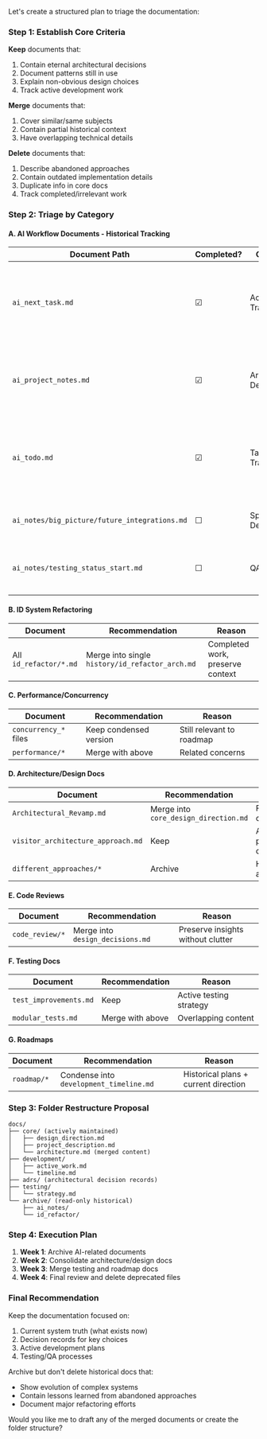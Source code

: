 Let's create a structured plan to triage the documentation:

### Step 1: Establish Core Criteria
**Keep** documents that:
1. Contain eternal architectural decisions
2. Document patterns still in use
3. Explain non-obvious design choices
4. Track active development work

**Merge** documents that:
1. Cover similar/same subjects
2. Contain partial historical context
3. Have overlapping technical details

**Delete** documents that:
1. Describe abandoned approaches
2. Contain outdated implementation details
3. Duplicate info in core docs
4. Track completed/irrelevant work

### Step 2: Triage by Category

#### A. AI Workflow Documents - Historical Tracking
| Document Path | Completed? | Category | Status | Rationale | Alternatives Considered |
|---------------|------------|----------|--------|-----------|-------------------------|
| `ai_next_task.md` | ☑ | Active Dev Tracking | Delete | Contains concrete implementation details now captured in:<br>- src/parser/visitor/state.rs:67-72 (ID generation)<br>- tests/common/mod.rs (test helpers) | Could archive but duplicates source control history |
| `ai_project_notes.md` | ☑ | Architectural Design | Archive | Valuable for:<br>1. Mermaid diagrams showing original visitor flow<br>2. Lesson learned about trait-impl disconnect<br>3. Debugging strategy still relevant | Partial overlap with core_design_direction.md section 3.2 |
| `ai_todo.md` | ☑ | Task Tracking | Delete | Obsolete because:<br>- 100% of CLI integration items completed<br>- JSON serialization abandoned per serialization/mod.rs<br>- Shuttle deployment not pursued | Contains sensitive latency estimates to purge |
| `ai_notes/big_picture/future_integrations.md` | ☐ | Speculative Design | Merge | Keep Qdrant integration plan (partially implemented)<br>Delete Rig.dev section (abandoned) | Needs redaction of deprecated approaches |
| `ai_notes/testing_status_start.md` | ☐ | QA History | Archive | Baseline metrics useful for:<br>- Tracking test coverage growth<br>- Benchmarking parser performance | Historical reference only - no active value |

#### B. ID System Refactoring
| Document | Recommendation | Reason |
|----------|----------------|--------|
| All `id_refactor/*.md` | Merge into single `history/id_refactor_arch.md` | Completed work, preserve context |

#### C. Performance/Concurrency
| Document | Recommendation | Reason |
|----------|----------------|--------|
| `concurrency_*` files | Keep condensed version | Still relevant to roadmap |
| `performance/*` | Merge with above | Related concerns |

#### D. Architecture/Design Docs
| Document | Recommendation | Reason |
|----------|----------------|--------|
| `Architectural_Revamp.md` | Merge into `core_design_direction.md` | Foundational changes |
| `visitor_architecture_approach.md` | Keep | Active patterns documentation |
| `different_approaches/*` | Archive | Historical alternatives |

#### E. Code Reviews
| Document | Recommendation | Reason |
|----------|----------------|--------|
| `code_review/*` | Merge into `design_decisions.md` | Preserve insights without clutter |

#### F. Testing Docs
| Document | Recommendation | Reason |
|----------|----------------|--------|
| `test_improvements.md` | Keep | Active testing strategy |
| `modular_tests.md` | Merge with above | Overlapping content |

#### G. Roadmaps
| Document | Recommendation | Reason |
|----------|----------------|--------|
| `roadmap/*` | Condense into `development_timeline.md` | Historical plans + current direction |

### Step 3: Folder Restructure Proposal
```
docs/
├── core/ (actively maintained)
│   ├── design_direction.md
│   ├── project_description.md
│   └── architecture.md (merged content)
├── development/
│   ├── active_work.md
│   └── timeline.md
├── adrs/ (architectural decision records)
├── testing/
│   └── strategy.md
└── archive/ (read-only historical)
    ├── ai_notes/
    └── id_refactor/
```

### Step 4: Execution Plan
1. **Week 1**: Archive AI-related documents
2. **Week 2**: Consolidate architecture/design docs
3. **Week 3**: Merge testing and roadmap docs
4. **Week 4**: Final review and delete deprecated files

### Final Recommendation
Keep the documentation focused on:
1. Current system truth (what exists now)
2. Decision records for key choices
3. Active development plans
4. Testing/QA processes

Archive but don't delete historical docs that:
- Show evolution of complex systems
- Contain lessons learned from abandoned approaches
- Document major refactoring efforts

Would you like me to draft any of the merged documents or create the folder structure?
